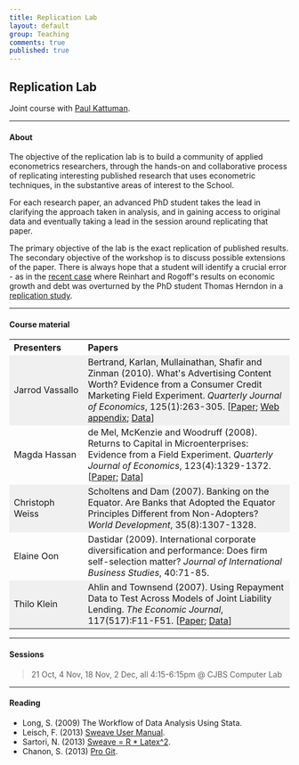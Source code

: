 ```yaml
---
title: Replication Lab
layout: default
group: Teaching
comments: true
published: true
---
```




## Replication Lab

Joint course with [Paul Kattuman](http://www.jbs.cam.ac.uk/research/faculty/kattumanp.html).

***

#### About

The objective of the replication lab is to build a community of applied econometrics researchers, through the hands-on and collaborative process of replicating interesting published research that uses econometric techniques, in the substantive areas of interest to the School.

For each research paper, an advanced PhD student takes the lead in clarifying the approach taken in analysis, and in gaining access to original data and eventually taking a lead in the session around replicating that paper.

The primary objective of the lab is the exact replication of published results. The secondary objective of the workshop is to discuss possible extensions of the paper. There is always hope that a student will identify a crucial error - as in the [recent case](http://www.bbc.co.uk/news/magazine-22223190) where Reinhart and Rogoff's results on economic growth and debt was overturned by the PhD student Thomas Herndon in a [replication study](http://www.peri.umass.edu/fileadmin/pdf/working_papers/working_papers_301-350/WP322.pdf).

***

#### Course material

<TABLE WIDTH=100%> 
<TR>
<TH align="left" WIDTH=10%> Presenters </TH>
<TH align="left" WIDTH=45%>Papers  </TH>
</TR>
<TR bgcolor=#f0f0f0>
<TD >Jarrod Vassallo </TD>
<TD >Bertrand, Karlan, Mullainathan, Shafir and Zinman (2010). What's Advertising Content Worth? Evidence from a Consumer Credit Marketing Field Experiment. <i>Quarterly Journal of Economics</i>, 125(1):263-305. [<a href="http://karlan.yale.edu/p/AdContentWorth_mar09Final.pdf">Paper</a>; <a href="http://karlan.yale.edu/p/AdContentWorth_WebAppend_jan09.pdf">Web appendix</a>; <a href="http://karlan.yale.edu/p/AdContentWorth_data_public.zip" rel="external">Data</a>]
</TD>
</TR>
<TR >
<TD >Magda Hassan </TD>
<TD >de Mel, McKenzie and Woodruff (2008). Returns to Capital in Microenterprises: Evidence from a Field Experiment. <i>Quarterly Journal of Economics</i>, 123(4):1329-1372. [<a href="http://www2.warwick.ac.uk/fac/soc/economics/staff/academic/woodruff/data/slms_data/qje_returns.pdf">Paper</a>; <a href="http://www2.warwick.ac.uk/fac/soc/economics/staff/academic/woodruff/data/slms_data/" rel="external">Data</a>]</TD>
</TR>
<TR bgcolor=#f0f0f0>
<TD >Christoph Weiss </TD>
<TD >Scholtens and Dam (2007). Banking on the Equator. Are Banks that Adopted the Equator Principles Different from Non-Adopters? <i>World Development</i>, 35(8):1307-1328.</TD>
</TR>
<TR >
<TD >Elaine Oon </TD>
<TD >Dastidar (2009). International corporate diversification and performance: Does firm self-selection matter? <i>Journal of International Business Studies</i>, 40:71-85.</TD> 
</TR>
<TR bgcolor=#f0f0f0>
<TD >Thilo Klein </TD>
<TD >Ahlin and Townsend (2007). Using Repayment Data to Test Across Models of Joint Liability Lending. <i>The Economic Journal</i>, 117(517):F11-F51. [<a href="http://robertmtownsend.net/sites/default/files/files/papers/published/RepaymentData2007.pdf">Paper</a>; <a href="http://hdl.handle.net/1902.1/10676" rel="external">Data</a>]</TD> 
</TR>
</TABLE>

***

#### Sessions

> 21 Oct, 4 Nov, 18 Nov, 2 Dec, all 4:15-6:15pm @ CJBS Computer Lab

***

#### Reading

- Long, S. (2009) The Workflow of Data Analysis Using Stata.
- Leisch, F. (2013) [Sweave User Manual](http://stat.ethz.ch/R-manual/R-devel/library/utils/doc/Sweave.pdf).
- Sartori, N. (2013) [Sweave = R * Latex^2](http://diskworld.wharton.upenn.edu/~foster/teaching/471/sweave-intro.pdf).
- Chanon, S. (2013) [Pro Git](http://git-scm.com/book).
